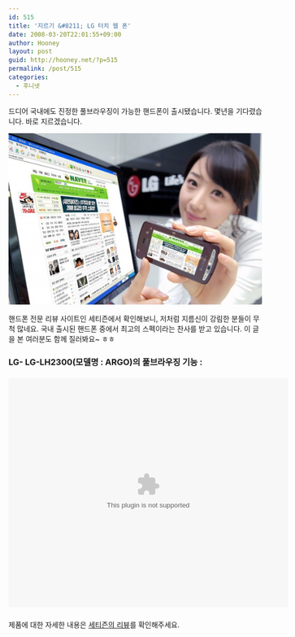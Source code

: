 ```yaml
---
id: 515
title: '지르기 &#8211; LG 터치 웹 폰'
date: 2008-03-20T22:01:55+09:00
author: Hooney
layout: post
guid: http://hooney.net/?p=515
permalink: /post/515
categories:
  - 후니넷
---
```

드디어 국내에도 진정한 풀브라우징이 가능한 핸드폰이 출시됐습니다. 몇년을 기다렸습니다. 바로 지르겠습니다.

[<img src="/wp-content/uploads/2008/03/43069_8494_0.jpg" alt="풀브라우징 가능 핸드폰" title="LG-LH2300 (아르고)" width="499" height="337" class="alignnone size-full attachment wp-att-516" />](/wp-content/uploads/2008/03/43069_8494_0.jpg)

핸드폰 전문 리뷰 사이트인 세티즌에서 확인해보니, 저처럼 지름신이 강림한 분들이 무척 많네요. 국내 출시된 핸드폰 중에서 최고의 스펙이라는 찬사를 받고 있습니다. 이 글을 본 여러분도 함께 질러봐요~ ㅎㅎ

### LG- LG-LH2300(모델명 : ARGO)의 풀브라우징 기능 :

<div style="width:550px; margin:1.5em auto;">
  <embed width="550" height="450" flashvars="height=450&#038;width=550&#038;file=/files/10331.flv&#038;image=http://ezucc.nefficient.co.kr/6000/20080320/00000055990002.png&#038;logo=http://review.cetizen.com/logo.png&#038;link=http://www.cetizen.com&#038;linktarget=_blank&#038;showdigits=false&#038;shuffle=false" allowfullscreen="true" allowscriptaccess="always" src="http://review.cetizen.com/mediaplayer.swf" />
</div>

제품에 대한 자세한 내용은 [세티즌의 리뷰](http://review.cetizen.com/LG-LH2300/view/1/4347/rview/review)를 확인해주세요.